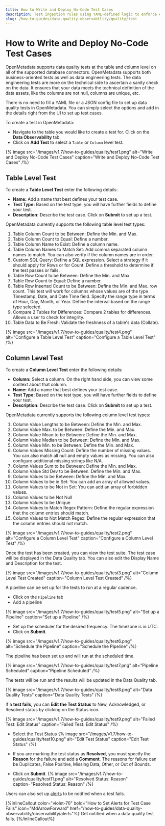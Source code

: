 ```yaml
---
title: How to Write and Deploy No-Code Test Cases
description: Test ingestion rules using YAML-defined logic to enforce expectations across datasets and sources.
slug: /how-to-guides/data-quality-observability/quality/test
---
```


# How to Write and Deploy No-Code Test Cases

OpenMetadata supports data quality tests at the table and column level on all of the supported database connectors. OpenMetadata supports both business-oriented tests as well as data engineering tests. The data engineering tests are more on the technical side to ascertain a sanity check on the data. It ensures that your data meets the technical definition of the data assets, like the columns are not null, columns are unique, etc.

There is no need to fill a YAML file or a JSON config file to set up data quality tests in OpenMetadata. You can simply select the options and add in the details right from the UI to set up test cases.

To create a test in OpenMetadata:

- Navigate to the table you would like to create a test for. Click on the **Data Observability** tab.
- Click on **Add Test** to select a `Table` or `Column` level test.

{% image
src="/images/v1.7/how-to-guides/quality/test1.png"
alt="Write and Deploy No-Code Test Cases"
caption="Write and Deploy No-Code Test Cases"
/%}

## Table Level Test

To create a **Table Level Test** enter the following details:
- **Name:** Add a name that best defines your test case.
- **Test Type:** Based on the test type, you will have further fields to define your test.
- **Description:** Describe the test case.
Click on **Submit** to set up a test.

OpenMetadata currently supports the following table level test types:
1. Table Column Count to be Between: Define the Min. and Max.
2. Table Column Count to Equal: Define a number.
3. Table Column Name to Exist: Define a column name.
4. Table Column Names to Match Set: Add comma separated column names to match. You can also verify if the column names are in order.
5. Custom SQL Query: Define a SQL expression. Select a strategy if it should apply for Rows or for Count. Define a threshold to determine if the test passes or fails.
6. Table Row Count to be Between: Define the Min. and Max.
7. Table Row Count to Equal: Define a number.
8. Table Row Inserted Count to be Between: Define the Min. and Max. row count. This test will work for columns whose values are of the type Timestamp, Date, and Date Time field. Specify the range type in terms of Hour, Day, Month, or Year. Define the interval based on the range type selected.
9. Compare 2 Tables for Differences: Compare 2 tables for differences. Allows a user to check for integrity.
10. Table Data to Be Fresh: Validate the freshness of a table's data (Collate).

{% image
src="/images/v1.7/how-to-guides/quality/test4.png"
alt="Configure a Table Level Test"
caption="Configure a Table Level Test"
/%}

## Column Level Test

To create a **Column Level Test** enter the following details:
- **Column:** Select a column. On the right hand side, you can view some context about that column.
- **Name:** Add a name that best defines your test case.
- **Test Type:** Based on the test type, you will have further fields to define your test.
- **Description:** Describe the test case.
Click on **Submit** to set up a test.

OpenMetadata currently supports the following column level test types:
1. Column Value Lengths to be Between: Define the Min. and Max.
2. Column Value Max. to be Between: Define the Min. and Max.
3. Column Value Mean to be Between: Define the Min. and Max.
4. Column Value Median to be Between: Define the Min. and Max.
5. Column Value Min. to be Between: Define the Min. and Max.
6. Column Values Missing Count: Define the number of missing values. You can also match all null and empty values as missing. You can also configure additional missing strings like N/A.
7. Column Values Sum to be Between: Define the Min. and Max.
8. Column Value Std Dev to be Between: Define the Min. and Max.
9. Column Values to be Between: Define the Min. and Max.
10. Column Values to be in Set: You can add an array of allowed values.
11. Column Values to be Not in Set: You can add an array of forbidden values.
12. Column Values to be Not Null
13. Column Values to be Unique
14. Column Values to Match Regex Pattern: Define the regular expression that the column entries should match.
15. Column Values to Not Match Regex: Define the regular expression that the column entries should not match.

{% image
src="/images/v1.7/how-to-guides/quality/test2.png"
alt="Configure a Column Level Test"
caption="Configure a Column Level Test"
/%}

Once the test has been created, you can view the test suite. The test case will be displayed in the Data Quality tab. You can also edit the Display Name and Description for the test.

{% image
src="/images/v1.7/how-to-guides/quality/test3.png"
alt="Column Level Test Created"
caption="Column Level Test Created"
/%}

A pipeline can be set up for the tests to run at a regular cadence.
- Click on the `Pipeline` tab
- Add a pipeline

{% image
src="/images/v1.7/how-to-guides/quality/test5.png"
alt="Set up a Pipeline"
caption="Set up a Pipeline"
/%}

- Set up the scheduler for the desired frequency. The timezone is in UTC.
- Click on **Submit**.

{% image
src="/images/v1.7/how-to-guides/quality/test6.png"
alt="Schedule the Pipeline"
caption="Schedule the Pipeline"
/%}

The pipeline has been set up and will run at the scheduled time.

{% image
src="/images/v1.7/how-to-guides/quality/test7.png"
alt="Pipeline Scheduled"
caption="Pipeline Scheduled"
/%}

The tests will be run and the results will be updated in the Data Quality tab.

{% image
src="/images/v1.7/how-to-guides/quality/test8.png"
alt="Data Quality Tests"
caption="Data Quality Tests"
/%}

If a **test fails**, you can **Edit the Test Status** to New, Acknowledged, or Resolved status by clicking on the Status icon.

{% image
src="/images/v1.7/how-to-guides/quality/test9.png"
alt="Failed Test: Edit Status"
caption="Failed Test: Edit Status"
/%}

- Select the Test Status
{% image
src="/images/v1.7/how-to-guides/quality/test10.png"
alt="Edit Test Status"
caption="Edit Test Status"
/%}

- If you are marking the test status as **Resolved**, you must specify the **Reason** for the failure and add a **Comment**. The reasons for failure can be Duplicates, False Positive, Missing Data, Other, or Out of Bounds.
- Click on **Submit**.
{% image
src="/images/v1.7/how-to-guides/quality/test11.png"
alt="Resolved Status: Reason"
caption="Resolved Status: Reason"
/%}

Users can also set up [alerts](/how-to-guides/data-quality-observability/observability/alerts) to be notified when a test fails.

 {%inlineCallout
  color="violet-70"
  bold="How to Set Alerts for Test Case Fails"
  icon="MdArrowForward"
  href="/how-to-guides/data-quality-observability/observability/alerts"%}
  Get notified when a data quality test fails.
 {%/inlineCallout%}
 